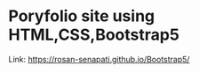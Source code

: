 <H1>Poryfolio site using HTML,CSS,Bootstrap5</H1>

Link: https://rosan-senapati.github.io/Bootstrap5/
